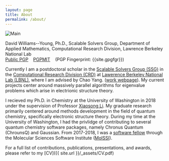 ```yaml
---
layout: page
title: About
permalink: /about/
---
```

![Main]({{site.url}}/_assets/profile.jpg)

David Williams--Young, Ph.D., Scalable Solvers Group, Department of Applied Mathematics, Computational Research Division, Lawrence Berkeley National Lab 
<br>[Public PGP]({{site.url}}/_assets/dbwy_pub.txt) &nbsp;&nbsp; 
[PGPMIT](http://pgp.mit.edu/pks/lookup?op=vindex&search=0x8160257273C4F947) &nbsp;&nbsp;
(PGP Fingerprint: {{site.gpgfgr}})


Currently I am a postdoctoral scholar in the 
[Scalable Solvers Group (SSG)](https://crd.lbl.gov/departments/applied-mathematics/scalable-solvers/) in the 
[Computational Research Division (CRD)](https://crd.lbl.gov/)
at [Lawerence Berkeley National Lab (LBNL)](https://lbl.gov/), where I am advised by Chao Yang. 
([work webpage](http://crd.lbl.gov/departments/applied-mathematics/scalable-solvers/members/postdoctoral-researchers/david-williams-young/)).
My current 
projects center around massively parallel algorithms for eigenvalue problems which arise in electrionic structure
theory.


I recieved my Ph.D. in Chemistry at the University of Washington in 2018 under the supervision
of Professor [Xiaosong Li](http://depts.washington.edu/ligroup). 
My graduate research primarily centered around methods development in the
field of quantum chemistry, specifically electronic structure theory. During my time at the University
of Washington, I had the privlidge of contributing to several quantum chemistry software packages, namely
Chronus Quantum (ChrounsQ) and Gaussian. From 2017-2018, I was a [software fellow](http://molssi.org/2018-phase-ii-molssi-software-fellows/) 
through the Molecular Sciences Software Institute ([MolSSI](http://molssi.org)).



For a full list of contributions, publications, presentations, and awards, please refer to my [CV]({{ site.url }}/_assets/CV.pdf)

